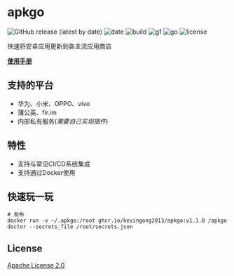# apkgo

![GitHub release (latest by date)](https://img.shields.io/github/v/release/KevinGong2013/apkgo) ![date](https://img.shields.io/github/release-date/kevingong2013/apkgo?style=flat-square) ![build](https://img.shields.io/github/actions/workflow/status/kevingong2013/apkgo/release.yml?style=flat-square) ![g1](https://img.shields.io/github/go-mod/go-version/kevingong2013/apkgo?style=flat-square) ![go](https://img.shields.io/github/languages/top/kevingong2013/apkgo?style=flat-square) ![license](https://img.shields.io/github/license/kevingong2013/apkgo?style=flat-square)

快速将安卓应用更新到各主流应用商店

**[使用手册](http://apkgo.com.cn)**

## 支持的平台

- 华为、小米、OPPO、vivo
- 蒲公英、fir.im
- 内部私有服务(*需要自己实现插件*)

## 特性

- 支持与常见CI/CD系统集成
- 支持通过Docker使用

## 快速玩一玩

```shell
# 发布
docker run -v ~/.apkgo:/root ghcr.io/kevingong2013/apkgo:v1.1.0 /apkgo doctor --secrets_file /root/secrets.json
```

## License

[Apache License 2.0](./LICENSE)
